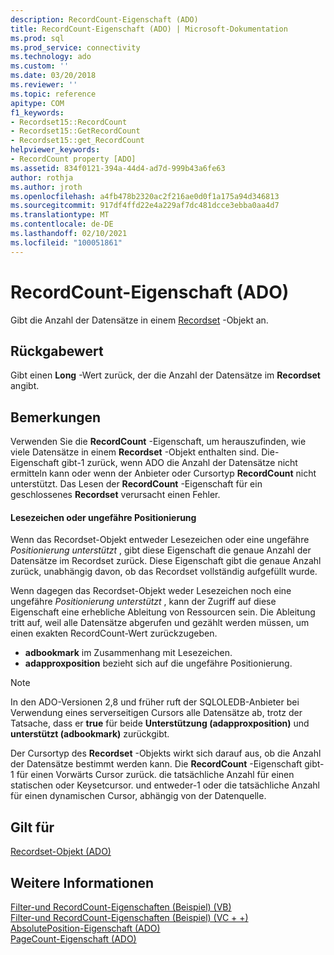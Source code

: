 ```yaml
---
description: RecordCount-Eigenschaft (ADO)
title: RecordCount-Eigenschaft (ADO) | Microsoft-Dokumentation
ms.prod: sql
ms.prod_service: connectivity
ms.technology: ado
ms.custom: ''
ms.date: 03/20/2018
ms.reviewer: ''
ms.topic: reference
apitype: COM
f1_keywords:
- Recordset15::RecordCount
- Recordset15::GetRecordCount
- Recordset15::get_RecordCount
helpviewer_keywords:
- RecordCount property [ADO]
ms.assetid: 834f0121-394a-44d4-ad7d-999b43a6fe63
author: rothja
ms.author: jroth
ms.openlocfilehash: a4fb478b2320ac2f216ae0d0f1a175a94d346813
ms.sourcegitcommit: 917df4ffd22e4a229af7dc481dcce3ebba0aa4d7
ms.translationtype: MT
ms.contentlocale: de-DE
ms.lasthandoff: 02/10/2021
ms.locfileid: "100051861"
---
```

# <a name="recordcount-property-ado"></a>RecordCount-Eigenschaft (ADO)

Gibt die Anzahl der Datensätze in einem [Recordset](./recordset-object-ado.md) -Objekt an.
  
## <a name="return-value"></a>Rückgabewert

Gibt einen **Long** -Wert zurück, der die Anzahl der Datensätze im **Recordset** angibt.
  
## <a name="remarks"></a>Bemerkungen

Verwenden Sie die **RecordCount** -Eigenschaft, um herauszufinden, wie viele Datensätze in einem **Recordset** -Objekt enthalten sind. Die-Eigenschaft gibt-1 zurück, wenn ADO die Anzahl der Datensätze nicht ermitteln kann oder wenn der Anbieter oder Cursortyp **RecordCount** nicht unterstützt. Das Lesen der **RecordCount** -Eigenschaft für ein geschlossenes **Recordset** verursacht einen Fehler.

#### <a name="bookmarks-or-approximate-positioning"></a>Lesezeichen oder ungefähre Positionierung

Wenn das Recordset-Objekt entweder Lesezeichen oder eine ungefähre *Positionierung unterstützt* , gibt diese Eigenschaft die genaue Anzahl der Datensätze im Recordset zurück. Diese Eigenschaft gibt die genaue Anzahl zurück, unabhängig davon, ob das Recordset vollständig aufgefüllt wurde.

Wenn dagegen das Recordset-Objekt weder Lesezeichen noch eine ungefähre *Positionierung unterstützt* , kann der Zugriff auf diese Eigenschaft eine erhebliche Ableitung von Ressourcen sein. Die Ableitung tritt auf, weil alle Datensätze abgerufen und gezählt werden müssen, um einen exakten RecordCount-Wert zurückzugeben.

- **adbookmark** im Zusammenhang mit Lesezeichen.
- **adapproxposition** bezieht sich auf die ungefähre Positionierung.

> [!NOTE]
> In den ADO-Versionen 2,8 und früher ruft der SQLOLEDB-Anbieter bei Verwendung eines serverseitigen Cursors alle Datensätze ab, trotz der Tatsache, dass er **true** für beide **Unterstützung (adapproxposition)** und **unterstützt (adbookmark)** zurückgibt.
  
Der Cursortyp des **Recordset** -Objekts wirkt sich darauf aus, ob die Anzahl der Datensätze bestimmt werden kann. Die **RecordCount** -Eigenschaft gibt-1 für einen Vorwärts Cursor zurück. die tatsächliche Anzahl für einen statischen oder Keysetcursor. und entweder-1 oder die tatsächliche Anzahl für einen dynamischen Cursor, abhängig von der Datenquelle.
  
## <a name="applies-to"></a>Gilt für

[Recordset-Objekt (ADO)](./recordset-object-ado.md)  
  
## <a name="see-also"></a>Weitere Informationen

[Filter-und RecordCount-Eigenschaften (Beispiel) (VB)](./filter-and-recordcount-properties-example-vb.md)   
[Filter-und RecordCount-Eigenschaften (Beispiel) (VC + +)](./filter-and-recordcount-properties-example-vc.md)   
[AbsolutePosition-Eigenschaft (ADO)](./absoluteposition-property-ado.md)   
[PageCount-Eigenschaft (ADO)](./pagecount-property-ado.md)